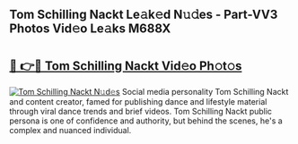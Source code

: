 ## Tom Schilling Nackt Le𝚊k𝚎d N𝚞𝚍es - Part-VV3 Photos Vid𝚎o Le𝚊ks M688X

# <h2><a href="http://fb9k104.evod.top/?m=Tom+Schilling+Nackt">🔗 👉🔴 Tom Schilling Nackt Vid𝚎o Ph𝚘t𝚘s</a></h2>

[![Tom Schilling Nackt N𝚞d𝚎s](https://i.imgur.com/8V9OHl7.gif)](http://fb9k104.evod.top/?m=Tom+Schilling+Nackt)
Social media personality Tom Schilling Nackt and content creator, famed for publishing dance and lifestyle material through viral dance trends and brief videos. Tom Schilling Nackt public persona is one of confidence and authority, but behind the scenes, he's a complex and nuanced individual. 

